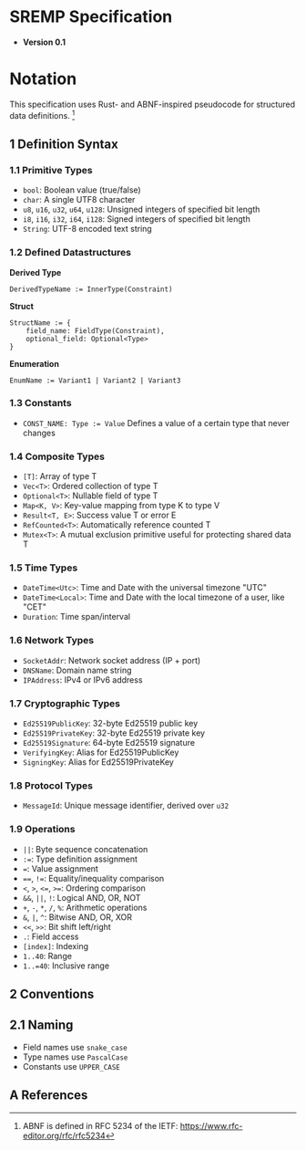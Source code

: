 # SREMP Specification

- **Version 0.1**

# Notation

This specification uses Rust- and ABNF-inspired pseudocode for structured data definitions. [^1]

## 1 Definition Syntax

### 1.1 Primitive Types

- `bool`: Boolean value (true/false)
- `char`: A single UTF8 character
- `u8`, `u16`, `u32`, `u64`, `u128`: Unsigned integers of specified bit length
- `i8`, `i16`, `i32`, `i64`, `i128`: Signed integers of specified bit length
- `String`: UTF-8 encoded text string

### 1.2 Defined Datastructures

**Derived Type**

```
DerivedTypeName := InnerType(Constraint)
```

**Struct**

```
StructName := {
    field_name: FieldType(Constraint),
    optional_field: Optional<Type>
}
```

**Enumeration**

```
EnumName := Variant1 | Variant2 | Variant3
```

### 1.3 Constants

- `CONST_NAME: Type := Value` Defines a value of a certain type that never changes

### 1.4 Composite Types

- `[T]`: Array of type T
- `Vec<T>`: Ordered collection of type T
- `Optional<T>`: Nullable field of type T
- `Map<K, V>`: Key-value mapping from type K to type V
- `Result<T, E>`: Success value T or error E
- `RefCounted<T>`: Automatically reference counted T
- `Mutex<T>`: A mutual exclusion primitive useful for protecting shared data T

### 1.5 Time Types

- `DateTime<Utc>`: Time and Date with the universal timezone "UTC"
- `DateTime<Local>`: Time and Date with the local timezone of a user, like "CET"
- `Duration`: Time span/interval

### 1.6 Network Types

- `SocketAddr`: Network socket address (IP + port)
- `DNSName`: Domain name string
- `IPAddress`: IPv4 or IPv6 address

### 1.7 Cryptographic Types

- `Ed25519PublicKey`: 32-byte Ed25519 public key
- `Ed25519PrivateKey`: 32-byte Ed25519 private key
- `Ed25519Signature`: 64-byte Ed25519 signature
- `VerifyingKey`: Alias for Ed25519PublicKey
- `SigningKey`: Alias for Ed25519PrivateKey

### 1.8 Protocol Types

- `MessageId`: Unique message identifier, derived over `u32`

### 1.9 Operations

- `||`: Byte sequence concatenation
- `:=`: Type definition assignment
- `=`: Value assignment
- `==`, `!=`: Equality/inequality comparison
- `<`, `>`, `<=`, `>=`: Ordering comparison
- `&&`, `||`, `!`: Logical AND, OR, NOT
- `+`, `-`, `*`, `/`, `%`: Arithmetic operations
- `&`, `|`, `^`: Bitwise AND, OR, XOR
- `<<`, `>>`: Bit shift left/right
- `.`: Field access
- `[index]`: Indexing
- `1..40`: Range
- `1..=40`: Inclusive range

## 2 Conventions

## 2.1 Naming

- Field names use `snake_case`
- Type names use `PascalCase`
- Constants use `UPPER_CASE`

## A References

[^1]: ABNF is defined in RFC 5234 of the IETF: <https://www.rfc-editor.org/rfc/rfc5234>

